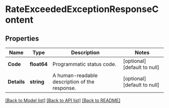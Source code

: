 # RateExceededExceptionResponseContent

## Properties
Name | Type | Description | Notes
------------ | ------------- | ------------- | -------------
**Code** | **float64** | Programmatic status code. | [optional] [default to null]
**Details** | **string** | A human-readable description of the response. | [optional] [default to null]

[[Back to Model list]](../README.md#documentation-for-models) [[Back to API list]](../README.md#documentation-for-api-endpoints) [[Back to README]](../README.md)


